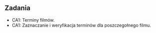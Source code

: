 ## Zadania

- CA1: Terminy filmów.
- CA1: Zaznaczanie i weryfikacja terminów dla poszczegołnego filmu.
